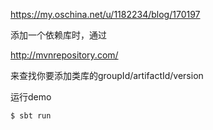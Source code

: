 https://my.oschina.net/u/1182234/blog/170197

添加一个依赖库时，通过

http://mvnrepository.com/

来查找你要添加类库的groupId/artifactId/version

运行demo

	$ sbt run






